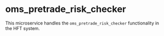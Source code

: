 # oms_pretrade_risk_checker

This microservice handles the `oms_pretrade_risk_checker` functionality in the HFT system.